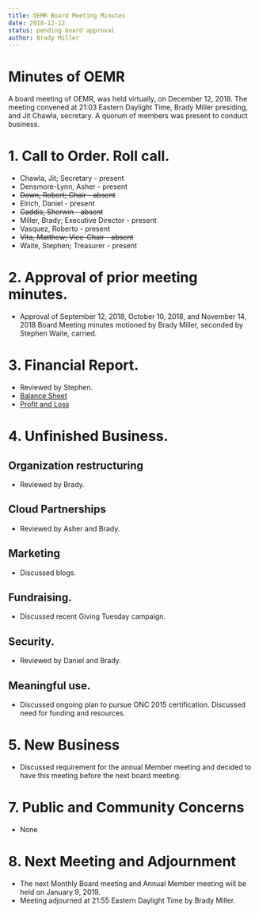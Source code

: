 ```yaml
---
title: OEMR Board Meeting Minutes
date: 2018-12-12
status: pending board approval
author: Brady Miller
---
```


# Minutes of OEMR

A board meeting of OEMR, was held virtually, on December 12, 2018. The meeting
convened at 21:03 Eastern Daylight Time, Brady Miller presiding, and Jit Chawla,
secretary. A quorum of members was present to conduct business.

# 1. Call to Order. Roll call.

* Chawla, Jit; Secretary - present
* Densmore-Lynn, Asher - present
* ~~Down, Robert; Chair - absent~~
* Elrich, Daniel - present
* ~~Gaddis, Sherwin - absent~~
* Miller, Brady; Executive Director - present
* Vasquez, Roberto - present
* ~~Vita, Matthew; Vice-Chair - absent~~
* Waite, Stephen; Treasurer - present

# 2. Approval of prior meeting minutes.
* Approval of September 12, 2018, October 10, 2018, and November 14, 2018 Board
Meeting minutes motioned by Brady Miller, seconded by Stephen Waite, carried.

# 3. Financial Report.

* Reviewed by Stephen.
* [Balance Sheet](https://discourse-uploads-openemr.s3.dualstack.us-east-1.amazonaws.com/original/2X/0/01e572617b5ba1cc5dd2e1c4affac8675bb91409.pdf)
* [Profit and Loss](https://discourse-uploads-openemr.s3.dualstack.us-east-1.amazonaws.com/original/2X/3/320e014b9941f81dd17f0583866c3a975554d2d4.pdf)

# 4. Unfinished Business.

## Organization restructuring

* Reviewed by Brady.

## Cloud Partnerships

* Reviewed by Asher and Brady.

## Marketing

* Discussed blogs.

## Fundraising.

* Discussed recent Giving Tuesday campaign.

## Security.

* Reviewed by Daniel and Brady.

## Meaningful use.

* Discussed ongoing plan to pursue ONC 2015 certification. Discussed need for funding and resources.

# 5. New Business

* Discussed requirement for the annual Member meeting and decided to have this meeting before the next board meeting.

# 7. Public and Community Concerns

* None

# 8. Next Meeting and Adjournment

* The next Monthly Board meeting and Annual Member meeting will be held on January 9, 2019.
* Meeting adjourned at 21:55 Eastern Daylight Time by Brady Miller.
